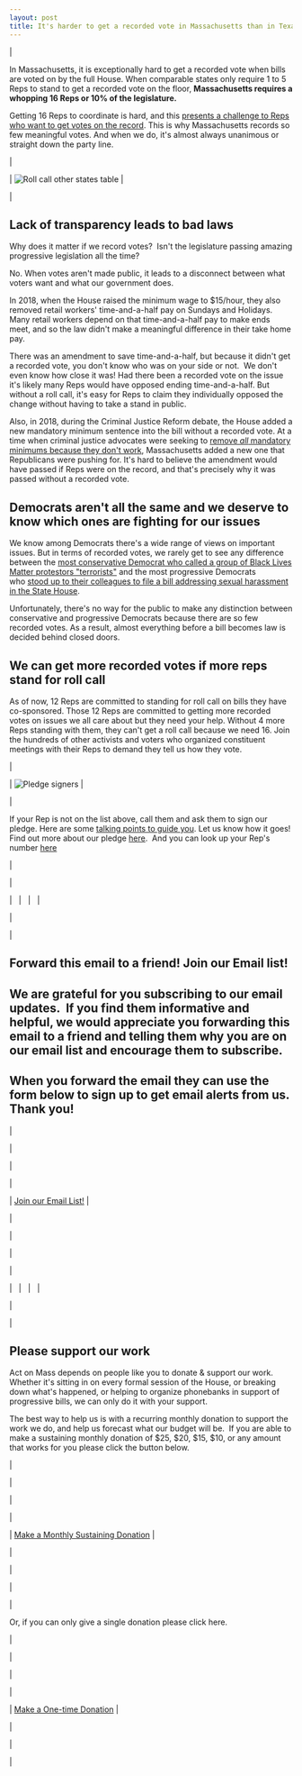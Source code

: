 ```yaml
---
layout: post
title: It's harder to get a recorded vote in Massachusetts than in Texas, Ohio, Arizona and Florida  
---
```


|

In Massachusetts, it is exceptionally hard to get a recorded vote when bills are voted on by the full House. When comparable states only require 1 to 5 Reps to stand to get a recorded vote on the floor, **Massachusetts requires a whopping 16 Reps or 10% of the legislature.**

Getting 16 Reps to coordinate is hard, and this [presents a challenge to Reps who want to get votes on the record](https://www.youtube.com/watch?v=xflRK0RWOZ4&utm_source=hs_email&utm_medium=email&_hsenc=p2ANqtz-_n0A-ifVjLenrEL7ESW-xTAic0k15Z105jABLurmvfcYJxqTL9asZ4fE8Pomal8RHVLNzw). This is why Massachusetts records so few meaningful votes. And when we do, it's almost always unanimous or straight down the party line. 

 |

| ![Roll call other states table](https://hs-6201350.f.hubspotstarter.net/hub/6201350/hubfs/Roll%20call%20other%20states%20table.png?upscale=true&width=1120&upscale=true&name=Roll%20call%20other%20states%20table.png) |

|

**Lack of transparency leads to bad laws**
------------------------------------------

Why does it matter if we record votes?  Isn't the legislature passing amazing progressive legislation all the time?

No. When votes aren't made public, it leads to a disconnect between what voters want and what our government does.

In 2018, when the House raised the minimum wage to $15/hour, they also removed retail workers' time-and-a-half pay on Sundays and Holidays.  Many retail workers depend on that time-and-a-half pay to make ends meet, and so the law didn't make a meaningful difference in their take home pay. 

There was an amendment to save time-and-a-half, but because it didn't get a recorded vote, you don't know who was on your side or not.  We don't even know how close it was! Had there been a recorded vote on the issue it's likely many Reps would have opposed ending time-and-a-half. But without a roll call, it's easy for Reps to claim they individually opposed the change without having to take a stand in public.

Also, in 2018, during the Criminal Justice Reform debate, the House added a new mandatory minimum sentence into the bill without a recorded vote. At a time when criminal justice advocates were seeking to [remove *all* mandatory minimums because they don't work](https://www.pbs.org/newshour/politics/5-charts-show-mandatory-minimum-sentences-dont-work?utm_source=hs_email&utm_medium=email&_hsenc=p2ANqtz-_n0A-ifVjLenrEL7ESW-xTAic0k15Z105jABLurmvfcYJxqTL9asZ4fE8Pomal8RHVLNzw), Massachusetts added a new one that Republicans were pushing for. It's hard to believe the amendment would have passed if Reps were on the record, and that's precisely why it was passed without a recorded vote.

**Democrats aren't all the same and we deserve to know which ones are fighting for our issues**
-----------------------------------------------------------------------------------------------

We know among Democrats there's a wide range of views on important issues. But in terms of recorded votes, we rarely get to see any difference between the [most conservative Democrat who called a group of Black Lives Matter protestors "terrorists"](https://www.masslive.com/news/2015/07/state_house_bills_seek_to_up_p.html?utm_source=hs_email&utm_medium=email&_hsenc=p2ANqtz-_n0A-ifVjLenrEL7ESW-xTAic0k15Z105jABLurmvfcYJxqTL9asZ4fE8Pomal8RHVLNzw) and the most progressive Democrats who [stood up to their colleagues to file a bill addressing sexual harassment in the State House](https://www.gazettenet.com/workplace-harassment-legislation-30576330?utm_source=hs_email&utm_medium=email&_hsenc=p2ANqtz-_n0A-ifVjLenrEL7ESW-xTAic0k15Z105jABLurmvfcYJxqTL9asZ4fE8Pomal8RHVLNzw).

Unfortunately, there's no way for the public to make any distinction between conservative and progressive Democrats because there are so few recorded votes. As a result, almost everything before a bill becomes law is decided behind closed doors. 

**We can get more recorded votes if more reps stand for roll call**
-------------------------------------------------------------------

As of now, 12 Reps are committed to standing for roll call on bills they have co-sponsored. Those 12 Reps are committed to getting more recorded votes on issues we all care about but they need your help. Without 4 more Reps standing with them, they can't get a roll call because we need 16. Join the hundreds of other activists and voters who organized constituent meetings with their Reps to demand they tell us how they vote.

 |

| ![Pledge signers](https://hs-6201350.f.hubspotstarter.net/hub/6201350/hubfs/Pledge%20signers.png?upscale=true&width=1120&upscale=true&name=Pledge%20signers.png) |

|

If your Rep is not on the list above, call them and ask them to sign our pledge. Here are some [talking points to guide you](https://docs.google.com/document/d/1BqnRKvnVGrTCYOZceAadBwcih93t6wY4Te6PV1JrnL0/edit?usp=sharing&utm_source=hs_email&utm_medium=email&_hsenc=p2ANqtz-_n0A-ifVjLenrEL7ESW-xTAic0k15Z105jABLurmvfcYJxqTL9asZ4fE8Pomal8RHVLNzw). Let us know how it goes! Find out more about our pledge [here](https://actonmass.org/pledge/?utm_source=hs_email&utm_medium=email&_hsenc=p2ANqtz-_n0A-ifVjLenrEL7ESW-xTAic0k15Z105jABLurmvfcYJxqTL9asZ4fE8Pomal8RHVLNzw).  And you can look up your Rep's number [here](https://malegislature.gov/Search/FindMyLegislator?utm_source=hs_email&utm_medium=email&_hsenc=p2ANqtz-_n0A-ifVjLenrEL7ESW-xTAic0k15Z105jABLurmvfcYJxqTL9asZ4fE8Pomal8RHVLNzw)

 |

|

|   |   |   |

 |

|

Forward this email to a friend! Join our Email list!
----------------------------------------------------

We are grateful for you subscribing to our email updates.  If you find them informative and helpful, we would appreciate you forwarding this email to a friend and telling them why you are on our email list and encourage them to subscribe.
----------------------------------------------------------------------------------------------------------------------------------------------------------------------------------------------------------------------------------------------

When you forward the email they can use the form below to sign up to get email alerts from us. Thank you!
---------------------------------------------------------------------------------------------------------

 |

|

|

|

| [Join our Email List!](https://share.hsforms.com/1XjukYzaVTTi6Sr30iofe4A3owzq?utm_source=hs_email&utm_medium=email&_hsenc=p2ANqtz-_n0A-ifVjLenrEL7ESW-xTAic0k15Z105jABLurmvfcYJxqTL9asZ4fE8Pomal8RHVLNzw) |

 |

 |

 |

|

|   |   |   |

 |

|

Please support our work
-----------------------

Act on Mass depends on people like you to donate & support our work. Whether it's sitting in on every formal session of the House, or breaking down what's happened, or helping to organize phonebanks in support of progressive bills, we can only do it with your support.

The best way to help us is with a recurring monthly donation to support the work we do, and help us forecast what our budget will be.  If you are able to make a sustaining monthly donation of $25, $20, $15, $10, or any amount that works for you please click the button below.

 |

|

|

|

| [Make a Monthly Sustaining Donation](https://secure.actblue.com/donate/act-on-mass?recurring=1&utm_source=hs_email&utm_medium=email&_hsenc=p2ANqtz-_n0A-ifVjLenrEL7ESW-xTAic0k15Z105jABLurmvfcYJxqTL9asZ4fE8Pomal8RHVLNzw) |

 |

 |

 |

|

Or, if you can only give a single donation please click here.

 |

|

|

|

| [Make a One-time Donation](https://secure.actblue.com/donate/act-on-mass?recurring=0&utm_source=hs_email&utm_medium=email&_hsenc=p2ANqtz-_n0A-ifVjLenrEL7ESW-xTAic0k15Z105jABLurmvfcYJxqTL9asZ4fE8Pomal8RHVLNzw) |

 |

 |

 |

